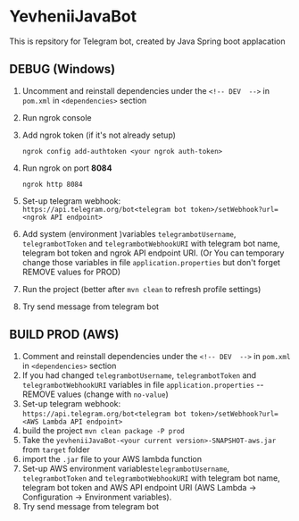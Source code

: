 # YevheniiJavaBot
This is repsitory for Telegram bot, created by Java Spring boot applacation


## DEBUG (Windows)

1. Uncomment and reinstall dependencies under the `<!-- DEV  -->` in `pom.xml` in `<dependencies>` section
2. Run ngrok console
3. Add ngrok token (if it's not already setup)

    `ngrok config add-authtoken <your ngrok auth-token>`
4. Run ngrok on port **8084**

    `ngrok http 8084`
5. Set-up telegram webhook:     
`https://api.telegram.org/bot<telegram bot token>/setWebhook?url=<ngrok API endpoint>`
6. Add system (environment )variables `telegrambotUsername`, `telegrambotToken` and `telegrambotWebhookURI` with telegram bot name, telegram bot token and ngrok API endpoint URI. (Or You can temporary change those variables in file `application.properties` but don't forget REMOVE values for PROD)
7. Run the project (better after `mvn clean` to refresh profile settings)
8. Try send message from telegram bot


## BUILD PROD (AWS)
1. Comment and reinstall dependencies under the `<!-- DEV  -->` in `pom.xml` in `<dependencies>` section
2. If you had changed `telegrambotUsername`, `telegrambotToken` and `telegrambotWebhookURI` variables in file `application.properties` -- REMOVE values (change with `no-value`)
3. Set-up telegram webhook:     
`https://api.telegram.org/bot<telegram bot token>/setWebhook?url=<AWS Lambda API endpoint>`
4. build the project `mvn clean package -P prod`
5. Take the `yevheniiJavaBot-<your current version>-SNAPSHOT-aws.jar` from `target` folder 
6. import the `.jar` file to your AWS lambda function
7. Set-up AWS environment variables`telegrambotUsername`, `telegrambotToken` and `telegrambotWebhookURI` with telegram bot name, telegram bot token and AWS API endpoint URI  (AWS Lambda → Configuration → Environment variables). 
8. Try send message from telegram bot
